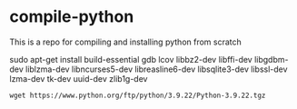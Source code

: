 # compile-python
This is a repo for compiling and installing python from scratch

sudo apt-get install build-essential gdb lcov libbz2-dev libffi-dev libgdbm-dev liblzma-dev libncurses5-dev libreasline6-dev libsqlite3-dev libssl-dev lzma-dev tk-dev uuid-dev zlib1g-dev


`wget https://www.python.org/ftp/python/3.9.22/Python-3.9.22.tgz`